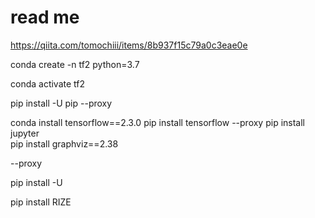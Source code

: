 # read me 

https://qiita.com/tomochiii/items/8b937f15c79a0c3eae0e



conda create -n tf2 python=3.7  

conda activate tf2  

pip install -U pip --proxy 

conda install tensorflow==2.3.0
pip install tensorflow --proxy 
pip install jupyter  
pip install graphviz==2.38  

--proxy 


pip install -U <package-name>








pip install RIZE




